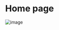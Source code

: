 # Home page 

![image](https://github.com/user-attachments/assets/191e5273-c75b-4081-a55c-82763bac94f0)



